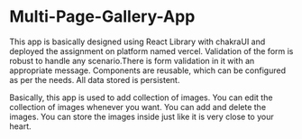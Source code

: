 # Multi-Page-Gallery-App

This app is basically designed using React Library with chakraUI and deployed the assignment on platform named vercel.
Validation of the form is robust to handle any scenario.There is form validation in it with an appropriate message.
Components are reusable, which can be configured as per the needs.
All data stored is persistent.

Basically, this app is used to add collection of images.
You can edit the collection of images whenever you want.
You can add and delete the images.
You can store the images inside just like it is very close to your heart.
